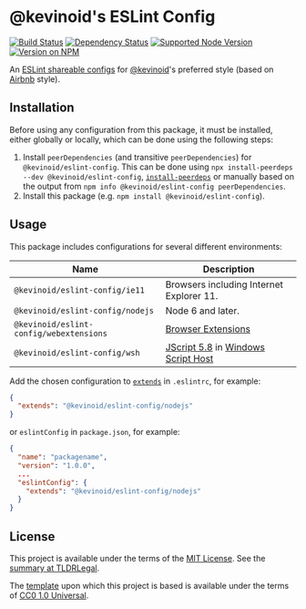 @kevinoid's ESLint Config
=========================

[![Build Status](https://img.shields.io/github/actions/workflow/status/kevinoid/eslint-config-kevinoid/node.js.yml?branch=main&style=flat&label=build)](https://github.com/kevinoid/eslint-config-kevinoid/actions?query=branch%3Amain)
[![Dependency Status](https://img.shields.io/librariesio/release/npm/@kevinoid%2Feslint-config.svg?style=flat)](https://libraries.io/npm/@kevinoid%2Feslint-config)
[![Supported Node Version](https://img.shields.io/node/v/@kevinoid/eslint-config.svg?style=flat)](https://www.npmjs.com/package/@kevinoid/eslint-config)
[![Version on NPM](https://img.shields.io/npm/v/@kevinoid/eslint-config.svg?style=flat)](https://www.npmjs.com/package/@kevinoid/eslint-config)

An [ESLint shareable
configs](https://eslint.org/docs/developer-guide/shareable-configs) for
[@kevinoid](https://github.com/kevinoid/)'s preferred style (based on
[Airbnb](https://github.com/airbnb/javascript/tree/master/packages/eslint-config-airbnb-base)
style).


## Installation

Before using any configuration from this package, it must be installed, either
globally or locally, which can be done using the following steps:

1.  Install `peerDependencies` (and transitive `peerDependencies`) for
    `@kevinoid/eslint-config`.  This can be done using `npx install-peerdeps
    --dev @kevinoid/eslint-config`,
    [`install-peerdeps`](https://www.npmjs.com/package/install-peerdeps) or
    manually based on the output from `npm info @kevinoid/eslint-config
    peerDependencies`.
2.  Install this package (e.g. `npm install @kevinoid/eslint-config`).


## Usage

This package includes configurations for several different environments:

| Name                                    | Description                              |
| --------------------------------------- | ---------------------------------------- |
| `@kevinoid/eslint-config/ie11`          | Browsers including Internet Explorer 11. |
| `@kevinoid/eslint-config/nodejs`        | Node 6 and later.                        |
| `@kevinoid/eslint-config/webextensions` | [Browser Extensions](https://developer.mozilla.org/en-US/docs/Mozilla/Add-ons/WebExtensions) |
| `@kevinoid/eslint-config/wsh`           | [JScript 5.8](https://docs.microsoft.com/en-us/previous-versions/windows/internet-explorer/ie-developer/scripting-articles/hbxc2t98(v=vs.84)) in [Windows Script Host](https://docs.microsoft.com/en-us/previous-versions/windows/it-pro/windows-server-2003/cc738350(v=ws.10)) |

Add the chosen configuration to
[`extends`](https://eslint.org/docs/developer-guide/shareable-configs#using-a-shareable-config)
in `.eslintrc`, for example:

```json
{
  "extends": "@kevinoid/eslint-config/nodejs"
}
```

or `eslintConfig` in `package.json`, for example:

```json
{
  "name": "packagename",
  "version": "1.0.0",
  ...
  "eslintConfig": {
    "extends": "@kevinoid/eslint-config/nodejs"
  }
}
```


## License

This project is available under the terms of the [MIT License](LICENSE.txt).
See the [summary at TLDRLegal](https://tldrlegal.com/license/mit-license).

The [template](https://github.com/kevinoid/node-project-template) upon which
this project is based is available under the terms of
[CC0 1.0 Universal](https://creativecommons.org/publicdomain/zero/1.0/).
